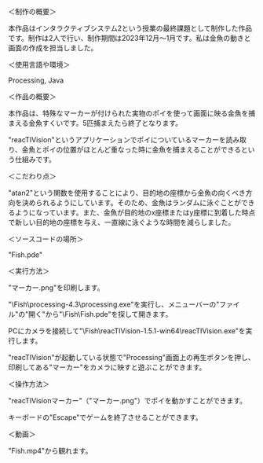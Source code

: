 ＜制作の概要＞

 本作品はインタラクティブシステム2という授業の最終課題として制作した作品です。制作は2人で行い、制作期間は2023年12月～1月です。私は金魚の動きと画面の作成を担当しました。

＜使用言語や環境＞

Processing, Java

＜作品の概要＞

 本作品は、特殊なマーカーが付けられた実物のポイを使って画面に映る金魚を捕まえる金魚すくいです。5匹捕まえたら終了となります。
 
 "reacTIVision"というアプリケーションでポイについているマーカーを読み取り、金魚とポイの位置がほとんど重なった時に金魚を捕まえることができるという仕組みです。

＜こだわり点＞

 "atan2"という関数を使用することにより、目的地の座標から金魚の向くべき方向を決められるようにしています。そのため、金魚はランダムに泳ぐことができるようになっています。また、金魚が目的地のx座標またはy座標に到着した時点で新しい目的地の座標を与え、一直線に泳ぐような時間を減らしました。

＜ソースコードの場所＞

"Fish.pde"

＜実行方法＞

"マーカー.png"を印刷します。

"\Fish\processing-4.3\processing.exe"を実行し、メニューバーの"ファイル"の"開く"から"\Fish\Fish.pde"を探して開きます。

PCにカメラを接続して"\Fish\reacTIVision-1.5.1-win64\reacTIVision.exe"を実行します。

"reacTIVision"が起動している状態で"Processing"画面上の再生ボタンを押し、印刷してある"マーカー"をカメラに映すと遊ぶことができます。

＜操作方法＞

"reacTIVisionマーカー"（"マーカー.png"）でポイを動かすことができます。

キーボードの"Escape"でゲームを終了させることができます。

＜動画＞

"Fish.mp4"から観れます。